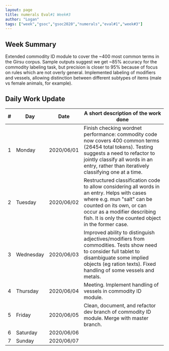 ```yaml
---
layout: page
title: numerals Eval#1 Week#3 
author: "Logan"
tags: ["week","gsoc","gsoc2020","numerals","eval#1","week#3"]
---
```


## Week Summary

Extended commodity ID module to cover the ~400 most common terms in the Girsu corpus. Sample outputs suggest we get ~85% accuracy for the commodity labeling task, but precision is closer to 95% because of focus on rules which are not overly general. Implemented labeling of modifiers and vessels, allowing distinction between different subtypes of items (male vs female animals, for example). 

## Daily Work Update

|\#|Day|Date|A short description of the work done|  
|---	|---	|---	|---	|  
|1   	| Monday 	|   2020/06/01	| Finish checking wordnet performance: commodity code now covers 400 common terms (26454 total tokens). Testing suggests a need to refactor to jointly classify all words in an entry, rather than iteratively classifying one at a time.   	|  
|2   	| Tuesday  	|   2020/06/02	| Restructured classification code to allow considering all words in an entry. Helps with cases where e.g. mun "salt" can be counted on its own, or can occur as a modifier describing fish. It is only the counted object in the former case.  	|  
|3   	| Wednesday  	|  2020/06/03 	| Improved ability to distinguish adjectives/modifiers from commodities. Tests show need to consider full tablet to disambiguate some implied objects (eg ration texts). Fixed handling of some vessels and metals.  	|  
|4   	| Thursday  	|   2020/06/04	| Meeting. Implement handling of vessels in commodity ID module.	|  
|5   	| Friday  	|   2020/06/05	| Clean, document, and refactor dev branch of commodity ID module. Merge with master branch.  	|  
|6   	| Saturday  	|   2020/06/06	|   	|  
|7   	| Sunday  	|   2020/06/07	|   	|  
